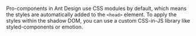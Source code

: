 Pro-components in Ant Design use CSS modules by default, which means the styles are automatically added to the `<head>` element. To apply the styles within the shadow DOM, you can use a custom CSS-in-JS library like styled-components or emotion.
